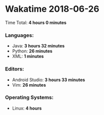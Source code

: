 # Wakatime 2018-06-26

Time Total: **4 hours 0 minutes**

### Languages:
- Java: **3 hours 32 minutes** 
- Python: **26 minutes** 
- XML: **1 minutes** 

### Editors:
- Android Studio: **3 hours 33 minutes** 
- Vim: **26 minutes** 

### Operating Systems:
- Linux: **4 hours** 

